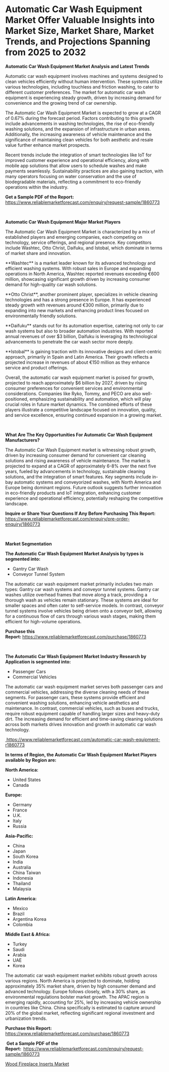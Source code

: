 <p><h1>Automatic Car Wash Equipment Market Offer Valuable Insights into Market Size, Market Share, Market Trends, and Projections Spanning from 2025 to 2032</h1></p><p><strong>Automatic Car Wash Equipment Market Analysis and Latest Trends</strong></p>
<p><p>Automatic car wash equipment involves machines and systems designed to clean vehicles efficiently without human intervention. These systems utilize various technologies, including touchless and friction washing, to cater to different customer preferences. The market for automatic car wash equipment is experiencing steady growth, driven by increasing demand for convenience and the growing trend of car ownership.</p><p>The Automatic Car Wash Equipment Market is expected to grow at a CAGR of 0.67% during the forecast period. Factors contributing to this growth include advancements in washing technologies, the rise of eco-friendly washing solutions, and the expansion of infrastructure in urban areas. Additionally, the increasing awareness of vehicle maintenance and the significance of maintaining clean vehicles for both aesthetic and resale value further enhance market prospects.</p><p>Recent trends include the integration of smart technologies like IoT for improved customer experience and operational efficiency, along with mobile app solutions that allow users to schedule washes and make payments seamlessly. Sustainability practices are also gaining traction, with many operators focusing on water conservation and the use of biodegradable materials, reflecting a commitment to eco-friendly operations within the industry.</p></p>
<p><strong>Get a Sample PDF of the Report:&nbsp;</strong> <a href="https://www.reliablemarketforecast.com/enquiry/request-sample/1860773?utm_campaign=2253&utm_medium=2&utm_source=Github&utm_content=ia&utm_term=16022025&utm_id=automatic-car-wash-equipment">https://www.reliablemarketforecast.com/enquiry/request-sample/1860773</a></p>
<p>&nbsp;</p>
<p><strong>Automatic Car Wash Equipment Major Market Players</strong></p>
<p><p>The Automatic Car Wash Equipment Market is characterized by a mix of established players and emerging companies, each competing on technology, service offerings, and regional presence. Key competitors include Washtec, Otto Christ, Daifuku, and Istobal, which dominate in terms of market share and innovation.</p><p>**Washtec** is a market leader known for its advanced technology and efficient washing systems. With robust sales in Europe and expanding operations in North America, Washtec reported revenues exceeding €600 million, showcasing significant growth driven by increasing consumer demand for high-quality car wash solutions.</p><p>**Otto Christ**, another prominent player, specializes in vehicle cleaning technologies and has a strong presence in Europe. It has experienced steady growth with revenues around €300 million, primarily due to expanding into new markets and enhancing product lines focused on environmentally friendly solutions.</p><p>**Daifuku** stands out for its automation expertise, catering not only to car wash systems but also to broader automation industries. With reported annual revenues of over $3 billion, Daifuku is leveraging its technological advancements to penetrate the car wash sector more deeply.</p><p>**Istobal** is gaining traction with its innovative designs and client-centric approach, primarily in Spain and Latin America. Their growth reflects a projected increase in revenues of about €150 million as they enhance service and product offerings.</p><p>Overall, the automatic car wash equipment market is poised for growth, projected to reach approximately $6 billion by 2027, driven by rising consumer preferences for convenient services and environmental considerations. Companies like Ryko, Tommy, and PECO are also well-positioned, emphasizing sustainability and automation, which will play crucial roles in future market dynamics. The combined efforts of these players illustrate a competitive landscape focused on innovation, quality, and service excellence, ensuring continued expansion in a growing market.</p></p>
<p>&nbsp;</p>
<p><strong>What Are The Key Opportunities For Automatic Car Wash Equipment Manufacturers?</strong></p>
<p><p>The Automatic Car Wash Equipment market is witnessing robust growth, driven by increasing consumer demand for convenient car cleaning solutions and rising awareness of vehicle maintenance. The market is projected to expand at a CAGR of approximately 6-8% over the next five years, fueled by advancements in technology, sustainable cleaning solutions, and the integration of smart features. Key segments include in-bay automatic systems and conveyorized washes, with North America and Europe being dominant regions. Future outlook suggests further innovation in eco-friendly products and IoT integration, enhancing customer experience and operational efficiency, potentially reshaping the competitive landscape.</p></p>
<p><strong>Inquire or Share Your Questions If Any Before Purchasing This Report:</strong> <a href="https://www.reliablemarketforecast.com/enquiry/pre-order-enquiry/1860773?utm_campaign=2253&utm_medium=2&utm_source=Github&utm_content=ia&utm_term=16022025&utm_id=automatic-car-wash-equipment">https://www.reliablemarketforecast.com/enquiry/pre-order-enquiry/1860773</a></p>
<p>&nbsp;</p>
<p><strong>Market Segmentation</strong></p>
<p><strong>The Automatic Car Wash Equipment Market Analysis by types is segmented into:</strong></p>
<p><ul><li>Gantry Car Wash</li><li>Conveyor Tunnel System</li></ul></p>
<p><p>The automatic car wash equipment market primarily includes two main types: Gantry car wash systems and conveyor tunnel systems. Gantry car washes utilize overhead frames that move along a track, providing a thorough wash as vehicles remain stationary. These systems are ideal for smaller spaces and often cater to self-service models. In contrast, conveyor tunnel systems involve vehicles being driven onto a conveyor belt, allowing for a continuous flow of cars through various wash stages, making them efficient for high-volume operations.</p></p>
<p><strong>Purchase this Report:&nbsp;</strong><a href="https://www.reliablemarketforecast.com/purchase/1860773?utm_campaign=2253&utm_medium=2&utm_source=Github&utm_content=ia&utm_term=16022025&utm_id=automatic-car-wash-equipment">https://www.reliablemarketforecast.com/purchase/1860773</a></p>
<p>&nbsp;</p>
<p><strong>The Automatic Car Wash Equipment Market Industry Research by Application is segmented into:</strong></p>
<p><ul><li>Passenger Cars</li><li>Commercial Vehicles</li></ul></p>
<p><p>The automatic car wash equipment market serves both passenger cars and commercial vehicles, addressing the diverse cleaning needs of these segments. For passenger cars, these systems provide efficient and convenient washing solutions, enhancing vehicle aesthetics and maintenance. In contrast, commercial vehicles, such as buses and trucks, require robust equipment capable of handling larger sizes and heavy-duty dirt. The increasing demand for efficient and time-saving cleaning solutions across both markets drives innovation and growth in automatic car wash technology.</p></p>
<p><a href="https://www.reliablemarketforecast.com/automatic-car-wash-equipment-r1860773?utm_campaign=2253&utm_medium=2&utm_source=Github&utm_content=ia&utm_term=16022025&utm_id=automatic-car-wash-equipment">&nbsp;https://www.reliablemarketforecast.com/automatic-car-wash-equipment-r1860773</a></p>
<p><strong>In terms of Region, the Automatic Car Wash Equipment Market Players available by Region are:</strong></p>
<p>
    <p> <strong> North America: </strong>
        <ul>
            <li>United States</li>
            <li>Canada</li>
        </ul>
        </p> 
    <p> <strong> Europe: </strong>
        <ul>
            <li>Germany</li>
            <li>France</li>
            <li>U.K.</li>
            <li>Italy</li>
            <li>Russia</li>
        </ul>
        </p> 
    <p> <strong> Asia-Pacific: </strong>
        <ul>
            <li>China</li>
            <li>Japan</li>
            <li>South Korea</li>
            <li>India</li>
            <li>Australia</li>
            <li>China Taiwan</li>
            <li>Indonesia</li>
            <li>Thailand</li>
            <li>Malaysia</li>
        </ul>
        </p> 
    <p> <strong> Latin America: </strong>
        <ul>
            <li>Mexico</li>
            <li>Brazil</li>
            <li>Argentina Korea</li>
            <li>Colombia</li>
        </ul>
        </p> 
    <p> <strong> Middle East & Africa: </strong>
        <ul>
            <li>Turkey</li>
            <li>Saudi</li>
            <li>Arabia</li>
            <li>UAE</li>
            <li>Korea</li>
        </ul>
    </p>
    </p>
<p><p>The automatic car wash equipment market exhibits robust growth across various regions. North America is projected to dominate, holding approximately 35% market share, driven by high consumer demand and advanced technology. Europe follows closely, with a 30% share, as environmental regulations bolster market growth. The APAC region is emerging rapidly, accounting for 25%, led by increasing vehicle ownership in countries like China. China specifically is estimated to capture around 20% of the global market, reflecting significant regional investment and urbanization trends.</p></p>
<p><strong>Purchase this Report: </strong><a href="https://www.reliablemarketforecast.com/purchase/1860773?utm_campaign=2253&utm_medium=2&utm_source=Github&utm_content=ia&utm_term=16022025&utm_id=automatic-car-wash-equipment">https://www.reliablemarketforecast.com/purchase/1860773</a></p>
<p>&nbsp;<strong>Get a Sample PDF of the Report:&nbsp;&nbsp;</strong><a href="https://www.reliablemarketforecast.com/enquiry/request-sample/1860773?utm_campaign=2253&utm_medium=2&utm_source=Github&utm_content=ia&utm_term=16022025&utm_id=automatic-car-wash-equipment">https://www.reliablemarketforecast.com/enquiry/request-sample/1860773</a></p>
<p><strong></strong></p>
<p><p><a href="https://github.com/risingtrista99259/Market-Research-Report-List-1/blob/main/wood-fireplace-inserts-market.md?utm_campaign=2253&utm_medium=2&utm_source=Github&utm_content=ia&utm_term=16022025&utm_id=automatic-car-wash-equipment">Wood Fireplace Inserts Market</a></p></p>